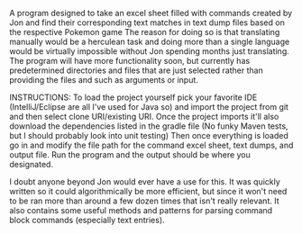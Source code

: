 A program designed to take an excel sheet filled with commands created by Jon and find their corresponding text matches in text dump files based on the respective Pokemon game
The reason for doing so is that translating manually would be a herculean task and doing more than a single language would be virtually impossible without Jon spending 
months just translating. The program will have more functionality soon, but currently has predetermined directories and files that are just selected rather than providing
the files and such as arguments or input.

INSTRUCTIONS:
To load the project yourself pick your favorite IDE (IntelliJ/Eclipse are all I've used for Java so) and import the project from git and then select clone URI/existing URI.
Once the project imports it'll also download the dependencies listed in the gradle file (No funky Maven tests, but I should probably look into unit testing)
Then once everything is loaded go in and modify the file path for the command excel sheet, text dumps, and output file.
Run the program and the output should be where you designated.

I doubt anyone beyond Jon would ever have a use for this. It was quickly written so it could algorithmically be more efficient, but since it won't need to be ran
more than around a few dozen times that isn't really relevant. It also contains some useful methods and patterns for parsing command block commands (especially text entries).